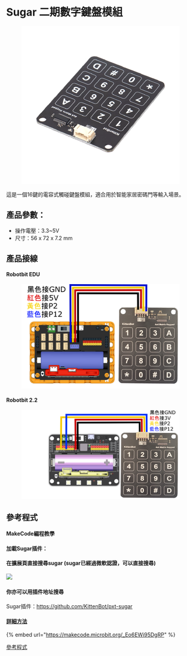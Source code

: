 # Sugar 二期數字鍵盤模組

<figure><img src="../../.gitbook/assets/image (1) (1) (1) (1) (1) (1) (1) (1) (1) (1) (1) (1).png" alt=""><figcaption></figcaption></figure>

這是一個16鍵的電容式觸碰鍵盤模組，適合用於智能家居密碼門等輸入場景。

## 產品參數：

* 操作電壓：3.3\~5V
* 尺寸：56 x 72 x 7.2 mm

## 產品接線

#### Robotbit EDU

<figure><img src="../../.gitbook/assets/numpad_wiring_edu.png" alt=""><figcaption></figcaption></figure>

#### Robotbit 2.2

<figure><img src="../../.gitbook/assets/numpad_wiring_2.2.png" alt=""><figcaption></figcaption></figure>

## 參考程式

#### MakeCode編程教學

#### 加載Sugar插件：

#### 在擴展頁直接搜尋sugar (sugar已經過微軟認證，可以直接搜尋)

![](https://kittenbothk.readthedocs.io/en/latest/_images/sugar_search.gif)

#### 你亦可以用插件地址搜尋

Sugar插件：https://github.com/KittenBot/pxt-sugar

#### [詳細方法](../../programmingplatforms/makecode/kittenbotandmakecode.md)

{% embed url="https://makecode.microbit.org/_Eo6EWi95DgRP" %}

[參考程式](https://makecode.microbit.org/_AE3Hc2VWP30J)

